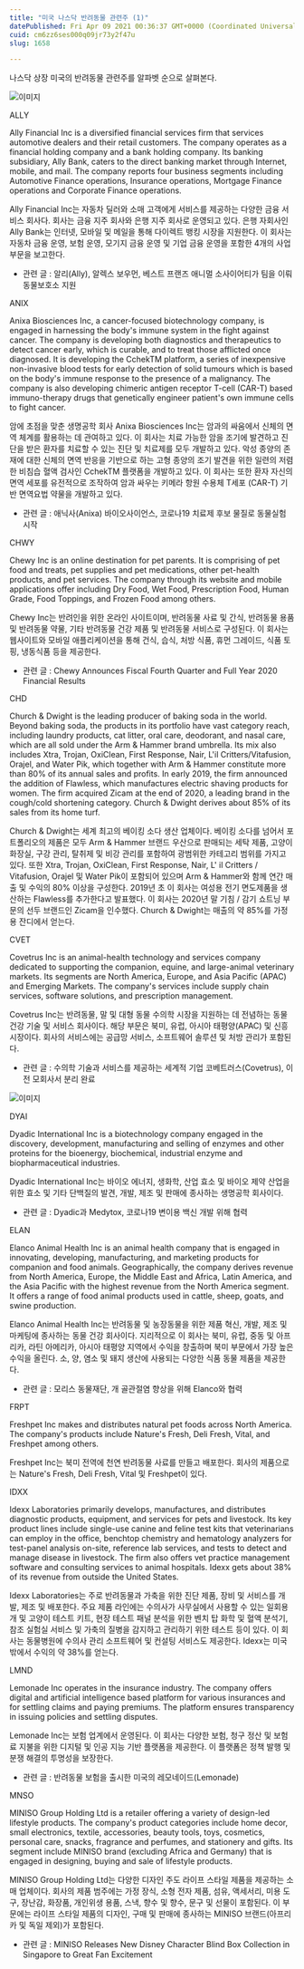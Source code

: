 ```yaml
---
title: "미국 나스닥 반려동물 관련주 (1)"
datePublished: Fri Apr 09 2021 00:36:37 GMT+0000 (Coordinated Universal Time)
cuid: cm6zz6ses000q09jr73y2f47u
slug: 1658

---
```



나스닥 상장 미국의 반려동물 관련주를 알파벳 순으로 살펴본다.

![이미지](https://cdn.hashnode.com/res/hashnode/image/upload/v1739247720382/2d0eb014-c1dc-4a75-8e29-97ff9583fb33.jpeg)

ALLY

Ally Financial Inc is a diversified financial services firm that services automotive dealers and their retail customers. The company operates as a financial holding company and a bank holding company. Its banking subsidiary, Ally Bank, caters to the direct banking market through Internet, mobile, and mail. The company reports four business segments including Automotive Finance operations, Insurance operations, Mortgage Finance operations and Corporate Finance operations.

Ally Financial Inc는 자동차 딜러와 소매 고객에게 서비스를 제공하는 다양한 금융 서비스 회사다. 회사는 금융 지주 회사와 은행 지주 회사로 운영되고 있다. 은행 자회사인 Ally Bank는 인터넷, 모바일 및 메일을 통해 다이렉트 뱅킹 시장을 지원한다. 이 회사는 자동차 금융 운영, 보험 운영, 모기지 금융 운영 및 기업 금융 운영을 포함한 4개의 사업 부문을 보고한다.

* 관련 글 : 알리(Ally), 알렉스 보우먼, 베스트 프랜즈 애니멀 소사이어티가 팀을 이뤄 동물보호소 지원

ANIX

Anixa Biosciences Inc, a cancer-focused biotechnology company, is engaged in harnessing the body's immune system in the fight against cancer. The company is developing both diagnostics and therapeutics to detect cancer early, which is curable, and to treat those afflicted once diagnosed. It is developing the CchekTM platform, a series of inexpensive non-invasive blood tests for early detection of solid tumours which is based on the body's immune response to the presence of a malignancy. The company is also developing chimeric antigen receptor T-cell (CAR-T) based immuno-therapy drugs that genetically engineer patient's own immune cells to fight cancer.

암에 초점을 맞춘 생명공학 회사 Anixa Biosciences Inc는 암과의 싸움에서 신체의 면역 체계를 활용하는 데 관여하고 있다. 이 회사는 치료 가능한 암을 조기에 발견하고 진단을 받은 환자를 치료할 수 있는 진단 및 치료제를 모두 개발하고 있다. 악성 종양의 존재에 대한 신체의 면역 반응을 기반으로 하는 고형 종양의 조기 발견을 위한 일련의 저렴한 비침습 혈액 검사인 CchekTM 플랫폼을 개발하고 있다. 이 회사는 또한 환자 자신의 면역 세포를 유전적으로 조작하여 암과 싸우는 키메라 항원 수용체 T세포 (CAR-T) 기반 면역요법 약물을 개발하고 있다.

* 관련 글 : 애닉사(Anixa) 바이오사이언스, 코로나19 치료제 후보 물질로 동물실험 시작

CHWY

Chewy Inc is an online destination for pet parents. It is comprising of pet food and treats, pet supplies and pet medications, other pet-health products, and pet services. The company through its website and mobile applications offer including Dry Food, Wet Food, Prescription Food, Human Grade, Food Toppings, and Frozen Food among others.

Chewy Inc는 반려인을 위한 온라인 사이트이며, 반려동물 사료 및 간식, 반려동물 용품 및 반려동물 약물, 기타 반려동물 건강 제품 및 반려동물 서비스로 구성된다. 이 회사는 웹사이트와 모바일 애플리케이션을 통해 건식, 습식, 처방 식품, 휴먼 그레이드, 식품 토핑, 냉동식품 등을 제공한다.

* 관련 글 : Chewy Announces Fiscal Fourth Quarter and Full Year 2020 Financial Results

CHD

Church & Dwight is the leading producer of baking soda in the world. Beyond baking soda, the products in its portfolio have vast category reach, including laundry products, cat litter, oral care, deodorant, and nasal care, which are all sold under the Arm & Hammer brand umbrella. Its mix also includes Xtra, Trojan, OxiClean, First Response, Nair, L'il Critters/Vitafusion, Orajel, and Water Pik, which together with Arm & Hammer constitute more than 80% of its annual sales and profits. In early 2019, the firm announced the addition of Flawless, which manufactures electric shaving products for women. The firm acquired Zicam at the end of 2020, a leading brand in the cough/cold shortening category. Church & Dwight derives about 85% of its sales from its home turf.

Church & Dwight는 세계 최고의 베이킹 소다 생산 업체이다. 베이킹 소다를 넘어서 포트폴리오의 제품은 모두 Arm & Hammer 브랜드 우산으로 판매되는 세탁 제품, 고양이 화장실, 구강 관리, 탈취제 및 비강 관리를 포함하여 광범위한 카테고리 범위를 가지고 있다. 또한 Xtra, Trojan, OxiClean, First Response, Nair, L' il Critters / Vitafusion, Orajel 및 Water Pik이 포함되어 있으며 Arm & Hammer와 함께 연간 매출 및 수익의 80% 이상을 구성한다. 2019년 초 이 회사는 여성용 전기 면도제품을 생산하는 Flawless를 추가한다고 발표했다. 이 회사는 2020년 말 기침 / 감기 쇼트닝 부문의 선두 브랜드인 Zicam을 인수했다. Church & Dwight는 매출의 약 85%를 가정용 잔디에서 얻는다.

CVET

Covetrus Inc is an animal-health technology and services company dedicated to supporting the companion, equine, and large-animal veterinary markets. Its segments are North America, Europe, and Asia Pacific (APAC) and Emerging Markets. The company's services include supply chain services, software solutions, and prescription management.

Covetrus Inc는 반려동물, 말 및 대형 동물 수의학 시장을 지원하는 데 전념하는 동물 건강 기술 및 서비스 회사이다. 해당 부문은 북미, 유럽, 아시아 태평양(APAC) 및 신흥 시장이다. 회사의 서비스에는 공급망 서비스, 소프트웨어 솔루션 및 처방 관리가 포함된다.

* 관련 글 : 수의학 기술과 서비스를 제공하는 세계적 기업 코베트러스(Covetrus), 이전 모회사서 분리 완료

![이미지](https://cdn.hashnode.com/res/hashnode/image/upload/v1739247722396/23505c9e-cc83-432e-acd5-9e8c0c6ab341.jpeg)

DYAI

Dyadic International Inc is a biotechnology company engaged in the discovery, development, manufacturing and selling of enzymes and other proteins for the bioenergy, biochemical, industrial enzyme and biopharmaceutical industries.

Dyadic International Inc는 바이오 에너지, 생화학, 산업 효소 및 바이오 제약 산업을 위한 효소 및 기타 단백질의 발견, 개발, 제조 및 판매에 종사하는 생명공학 회사이다.

* 관련 글 : Dyadic과 Medytox, 코로나19 변이용 백신 개발 위해 협력

ELAN

Elanco Animal Health Inc is an animal health company that is engaged in innovating, developing, manufacturing, and marketing products for companion and food animals. Geographically, the company derives revenue from North America, Europe, the Middle East and Africa, Latin America, and the Asia Pacific with the highest revenue from the North America segment. It offers a range of food animal products used in cattle, sheep, goats, and swine production.

Elanco Animal Health Inc는 반려동물 및 농장동물을 위한 제품 혁신, 개발, 제조 및 마케팅에 종사하는 동물 건강 회사이다. 지리적으로 이 회사는 북미, 유럽, 중동 및 아프리카, 라틴 아메리카, 아시아 태평양 지역에서 수익을 창출하며 북미 부문에서 가장 높은 수익을 올린다. 소, 양, 염소 및 돼지 생산에 사용되는 다양한 식품 동물 제품을 제공한다.

* 관련 글 : 모리스 동물재단, 개 골관절염 향상을 위해 Elanco와 협력

FRPT

Freshpet Inc makes and distributes natural pet foods across North America. The company's products include Nature's Fresh, Deli Fresh, Vital, and Freshpet among others.

Freshpet Inc는 북미 전역에 천연 반려동물 사료를 만들고 배포한다. 회사의 제품으로는 Nature's Fresh, Deli Fresh, Vital 및 Freshpet이 있다.

IDXX

Idexx Laboratories primarily develops, manufactures, and distributes diagnostic products, equipment, and services for pets and livestock. Its key product lines include single-use canine and feline test kits that veterinarians can employ in the office, benchtop chemistry and hematology analyzers for test-panel analysis on-site, reference lab services, and tests to detect and manage disease in livestock. The firm also offers vet practice management software and consulting services to animal hospitals. Idexx gets about 38% of its revenue from outside the United States.

Idexx Laboratories는 주로 반려동물과 가축을 위한 진단 제품, 장비 및 서비스를 개발, 제조 및 배포한다. 주요 제품 라인에는 수의사가 사무실에서 사용할 수 있는 일회용 개 및 고양이 테스트 키트, 현장 테스트 패널 분석을 위한 벤치 탑 화학 및 혈액 분석기, 참조 실험실 서비스 및 가축의 질병을 감지하고 관리하기 위한 테스트 등이 있다. 이 회사는 동물병원에 수의사 관리 소프트웨어 및 컨설팅 서비스도 제공한다. Idexx는 미국 밖에서 수익의 약 38%를 얻는다.

LMND

Lemonade Inc operates in the insurance industry. The company offers digital and artificial intelligence based platform for various insurances and for settling claims and paying premiums. The platform ensures transparency in issuing policies and settling disputes.

Lemonade Inc는 보험 업계에서 운영된다. 이 회사는 다양한 보험, 청구 정산 및 보험료 지불을 위한 디지털 및 인공 지능 기반 플랫폼을 제공한다. 이 플랫폼은 정책 발행 및 분쟁 해결의 투명성을 보장한다.

* 관련 글 : 반려동물 보험을 출시한 미국의 레모네이드(Lemonade)

MNSO

MINISO Group Holding Ltd is a retailer offering a variety of design-led lifestyle products. The company's product categories include home decor, small electronics, textile, accessories, beauty tools, toys, cosmetics, personal care, snacks, fragrance and perfumes, and stationery and gifts. Its segment include MINISO brand (excluding Africa and Germany) that is engaged in designing, buying and sale of lifestyle products.

MINISO Group Holding Ltd는 다양한 디자인 주도 라이프 스타일 제품을 제공하는 소매 업체이다. 회사의 제품 범주에는 가정 장식, 소형 전자 제품, 섬유, 액세서리, 미용 도구, 장난감, 화장품, 개인위생 용품, 스낵, 향수 및 향수, 문구 및 선물이 포함된다. 이 부문에는 라이프 스타일 제품의 디자인, 구매 및 판매에 종사하는 MINISO 브랜드(아프리카 및 독일 제외)가 포함된다.

* 관련 글 : MINISO Releases New Disney Character Blind Box Collection in Singapore to Great Fan Excitement